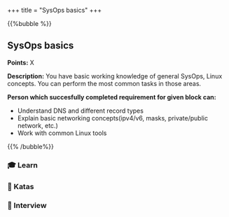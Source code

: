 +++
title = "SysOps basics"
+++

{{%bubble %}}

## SysOps basics

**Points:** X

**Description:** You have basic working knowledge of general SysOps, Linux concepts. You can perform the most common tasks in those areas.

**Person which succesfully completed requirement for given block can:**

- Understand DNS and different record types
- Explain basic networking concepts(ipv4/v6, masks, private/public network, etc.)
- Work with common Linux tools

{{% /bubble%}}

### 🎓 Learn
### 📝 Katas
### 🎤 Interview
